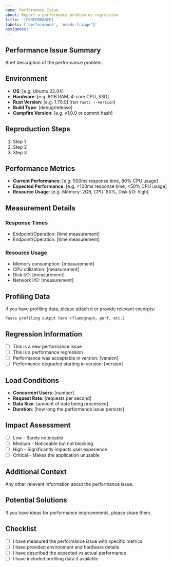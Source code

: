 ```yaml
---
name: Performance Issue
about: Report a performance problem or regression
title: '[PERFORMANCE] '
labels: ['performance', 'needs-triage']
assignees: ''
---
```


## Performance Issue Summary
Brief description of the performance problem.

## Environment
- **OS**: [e.g. Ubuntu 22.04]
- **Hardware**: [e.g. 8GB RAM, 4-core CPU, SSD]
- **Rust Version**: [e.g. 1.70.0] (run `rustc --version`)
- **Build Type**: [debug/release]
- **Campfire Version**: [e.g. v1.0.0 or commit hash]

## Reproduction Steps
1. Step 1
2. Step 2
3. Step 3

## Performance Metrics
- **Current Performance**: [e.g. 500ms response time, 80% CPU usage]
- **Expected Performance**: [e.g. <100ms response time, <50% CPU usage]
- **Resource Usage**: [e.g. Memory: 2GB, CPU: 80%, Disk I/O: high]

## Measurement Details
### Response Times
- Endpoint/Operation: [time measurement]
- Endpoint/Operation: [time measurement]

### Resource Usage
- Memory consumption: [measurement]
- CPU utilization: [measurement]
- Disk I/O: [measurement]
- Network I/O: [measurement]

## Profiling Data
If you have profiling data, please attach it or provide relevant excerpts:

```
Paste profiling output here (flamegraph, perf, etc.)
```

## Regression Information
- [ ] This is a new performance issue
- [ ] This is a performance regression
- [ ] Performance was acceptable in version: [version]
- [ ] Performance degraded starting in version: [version]

## Load Conditions
- **Concurrent Users**: [number]
- **Request Rate**: [requests per second]
- **Data Size**: [amount of data being processed]
- **Duration**: [how long the performance issue persists]

## Impact Assessment
- [ ] Low - Barely noticeable
- [ ] Medium - Noticeable but not blocking
- [ ] High - Significantly impacts user experience
- [ ] Critical - Makes the application unusable

## Additional Context
Any other relevant information about the performance issue.

## Potential Solutions
If you have ideas for performance improvements, please share them.

## Checklist
- [ ] I have measured the performance issue with specific metrics
- [ ] I have provided environment and hardware details
- [ ] I have described the expected vs actual performance
- [ ] I have included profiling data if available